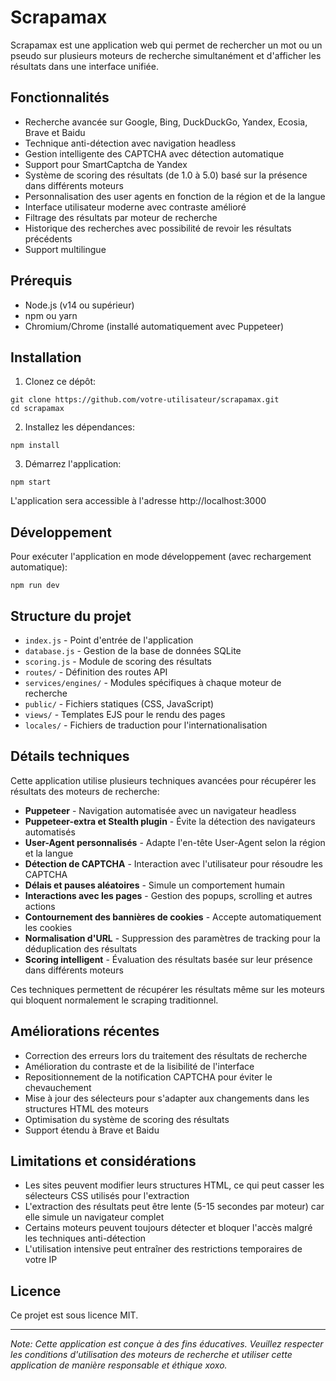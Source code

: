 # Scrapamax

Scrapamax est une application web qui permet de rechercher un mot ou un pseudo sur plusieurs moteurs de recherche simultanément et d'afficher les résultats dans une interface unifiée.

## Fonctionnalités

- Recherche avancée sur Google, Bing, DuckDuckGo, Yandex, Ecosia, Brave et Baidu
- Technique anti-détection avec navigation headless
- Gestion intelligente des CAPTCHA avec détection automatique
- Support pour SmartCaptcha de Yandex
- Système de scoring des résultats (de 1.0 à 5.0) basé sur la présence dans différents moteurs
- Personnalisation des user agents en fonction de la région et de la langue
- Interface utilisateur moderne avec contraste amélioré
- Filtrage des résultats par moteur de recherche
- Historique des recherches avec possibilité de revoir les résultats précédents
- Support multilingue

## Prérequis

- Node.js (v14 ou supérieur)
- npm ou yarn
- Chromium/Chrome (installé automatiquement avec Puppeteer)

## Installation

1. Clonez ce dépôt:

```
git clone https://github.com/votre-utilisateur/scrapamax.git
cd scrapamax
```

2. Installez les dépendances:

```
npm install
```

3. Démarrez l'application:

```
npm start
```

L'application sera accessible à l'adresse http://localhost:3000

## Développement

Pour exécuter l'application en mode développement (avec rechargement automatique):

```
npm run dev
```

## Structure du projet

- `index.js` - Point d'entrée de l'application
- `database.js` - Gestion de la base de données SQLite
- `scoring.js` - Module de scoring des résultats
- `routes/` - Définition des routes API
- `services/engines/` - Modules spécifiques à chaque moteur de recherche
- `public/` - Fichiers statiques (CSS, JavaScript)
- `views/` - Templates EJS pour le rendu des pages
- `locales/` - Fichiers de traduction pour l'internationalisation

## Détails techniques

Cette application utilise plusieurs techniques avancées pour récupérer les résultats des moteurs de recherche:

- **Puppeteer** - Navigation automatisée avec un navigateur headless
- **Puppeteer-extra et Stealth plugin** - Évite la détection des navigateurs automatisés
- **User-Agent personnalisés** - Adapte l'en-tête User-Agent selon la région et la langue
- **Détection de CAPTCHA** - Interaction avec l'utilisateur pour résoudre les CAPTCHA
- **Délais et pauses aléatoires** - Simule un comportement humain
- **Interactions avec les pages** - Gestion des popups, scrolling et autres actions
- **Contournement des bannières de cookies** - Accepte automatiquement les cookies
- **Normalisation d'URL** - Suppression des paramètres de tracking pour la déduplication des résultats
- **Scoring intelligent** - Évaluation des résultats basée sur leur présence dans différents moteurs

Ces techniques permettent de récupérer les résultats même sur les moteurs qui bloquent normalement le scraping traditionnel.

## Améliorations récentes

- Correction des erreurs lors du traitement des résultats de recherche
- Amélioration du contraste et de la lisibilité de l'interface
- Repositionnement de la notification CAPTCHA pour éviter le chevauchement
- Mise à jour des sélecteurs pour s'adapter aux changements dans les structures HTML des moteurs
- Optimisation du système de scoring des résultats
- Support étendu à Brave et Baidu

## Limitations et considérations

- Les sites peuvent modifier leurs structures HTML, ce qui peut casser les sélecteurs CSS utilisés pour l'extraction
- L'extraction des résultats peut être lente (5-15 secondes par moteur) car elle simule un navigateur complet
- Certains moteurs peuvent toujours détecter et bloquer l'accès malgré les techniques anti-détection
- L'utilisation intensive peut entraîner des restrictions temporaires de votre IP

## Licence

Ce projet est sous licence MIT.

---

_Note: Cette application est conçue à des fins éducatives. Veuillez respecter les conditions d'utilisation des moteurs de recherche et utiliser cette application de manière responsable et éthique xoxo._
